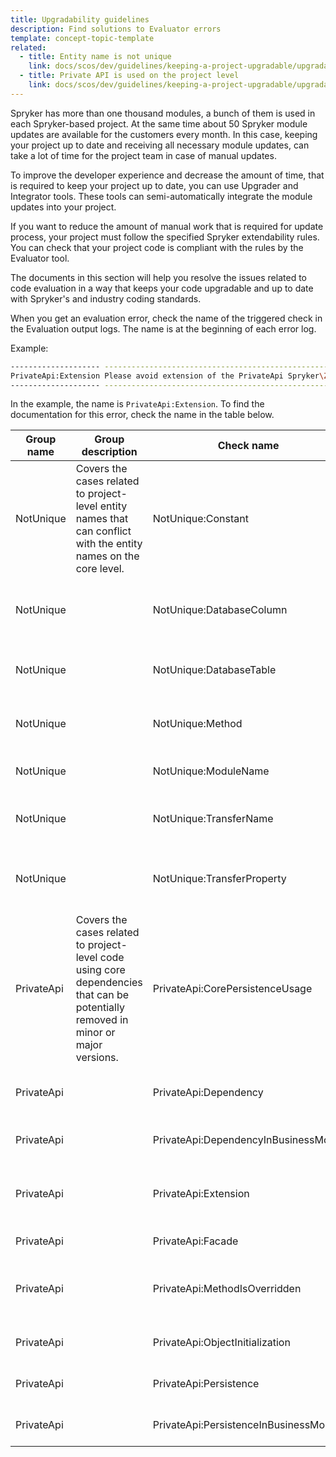 ```yaml
---
title: Upgradability guidelines
description: Find solutions to Evaluator errors
template: concept-topic-template
related:
  - title: Entity name is not unique
    link: docs/scos/dev/guidelines/keeping-a-project-upgradable/upgradability-guidelines/entity-name-is-not-unique.html
  - title: Private API is used on the project level
    link: docs/scos/dev/guidelines/keeping-a-project-upgradable/upgradability-guidelines/private-api-is-used-on-the-project-level.html
---
```


Spryker has more than one thousand modules, a bunch of them is used in each Spryker-based project. At the same time about 50 Spryker module updates are available for the customers every month. In this case, keeping your project up to date and receiving all necessary module updates, can take a lot of time for the project team in case of manual updates.

To improve the developer experience and decrease the amount of time, that is required to keep your project up to date, you can use Upgrader and Integrator tools. These tools can semi-automatically integrate the module updates into your project.

If you want to reduce the amount of manual work that is required for update process, your project must follow the specified Spryker extendability rules. You can check that your project code is compliant with the rules by the Evaluator tool.

The documents in this section will help you resolve the issues related to code evaluation in a way that keeps your code upgradable and up to date with Spryker's and industry coding standards.

When you get an evaluation error, check the name of the triggered check in the Evaluation output logs. The name is at the beginning of each error log.

Example:
```bash
-------------------- ----------------------------------------------------------------------------------------------------
PrivateApi:Extension Please avoid extension of the PrivateApi Spryker\Zed\CustomerAccessGui\Communication\Form\CustomerAccessForm in Pyz\Zed\CustomerAccessGui\Communication\Form\CustomerAccessForm
-------------------- ----------------------------------------------------------------------------------------------------
```

In the example, the name is `PrivateApi:Extension`. To find the documentation for this error, check the name in the table below.

<div class="width-100">


| Group name | Group description                                                                                                                   | Check name                            | Error message template                                                                                                                                             | Documentation                                                                                                                                                                                               |
|------------|-------------------------------------------------------------------------------------------------------------------------------------|---------------------------------------|--------------------------------------------------------------------------------------------------------------------------------------------------------------------|-------------------------------------------------------------------------------------------------------------------------------------------------------------------------------------------------------------|
| NotUnique  | Covers the cases related to project-level entity names that can conflict with the entity names on the core level.                   | NotUnique:Constant                    | **{class_name}::{constant_name}** name has to have project namespace, like **PYZ_{constant_name}**.                                                                | [Constant name is not unique](/docs/scos/dev/guidelines/keeping-a-project-upgradable/upgradability-guidelines/entity-name-is-not-unique.html#constant-name-is-not-unique)                                   |
| NotUnique  |                                                                                                                                     | NotUnique:DatabaseColumn              | Database column **{table_column_name}** has to have project prefix Pyz in **{absolute_schema_path}**, like **pyz_{table_column_name}**                             | [Name of database table column is not unique](/docs/scos/dev/guidelines/keeping-a-project-upgradable/upgradability-guidelines/entity-name-is-not-unique.html#name-of-database-table-column-is-not-unique)   |
| NotUnique  |                                                                                                                                     | NotUnique:DatabaseTable               | Database table **{table_name}** has to have project prefix Pyz in **{absolute_schema_path}**, like **pyz_{table_name}**                                            | [Database table name is not unique](/docs/scos/dev/guidelines/keeping-a-project-upgradable/upgradability-guidelines/entity-name-is-not-unique.html#database-table-name-is-not-unique)                       |
| NotUnique  |                                                                                                                                     | NotUnique:Method                      | Method name **{class}::{method_name}** should contains project prefix, like **{method_name_with_prefix}**                                                          | [Method name is not unique](/docs/scos/dev/guidelines/keeping-a-project-upgradable/upgradability-guidelines/entity-name-is-not-unique.html#method-name-is-not-unique)                                       |
| NotUnique  |                                                                                                                                     | NotUnique:ModuleName                  | Module **{module_name}** has to have project prefix, like **Pyz{module_name}**.                                                                                    | [Module name is not unique](/docs/scos/dev/guidelines/keeping-a-project-upgradable/upgradability-guidelines/entity-name-is-not-unique.html#module-name-is-not-unique)                                       |
| NotUnique  |                                                                                                                                     | NotUnique:TransferName                | Transfer object name `{transfer_name}` has to have project prefix Pyz in **{absolute_transfer_path}**, like **Pyz{transfer_name}**                                 | [Transfer name is not unique](/docs/scos/dev/guidelines/keeping-a-project-upgradable/upgradability-guidelines/entity-name-is-not-unique.html#transfer-name-is-not-unique)                                   |
| NotUnique  |                                                                                                                                     | NotUnique:TransferProperty            | Transfer property `{transfer_property_name}` for `{transfer}` has to have project prefix Pyz in **{absolute_transfer_path}**, like **pyz{transfer_property_name}** | [Transfer property name is not unique](/docs/scos/dev/guidelines/keeping-a-project-upgradable/upgradability-guidelines/entity-name-is-not-unique.html#transfer-property-name-is-not-unique)                 |
| PrivateApi | Covers the cases related to project-level code using core dependencies that can be potentially removed in minor or major versions.  | PrivateApi:CorePersistenceUsage       | Please avoid usage of PrivateApi method **{class_namespace}::{method_name}()**                                                                                     | [Private API is extended](/docs/scos/dev/guidelines/keeping-a-project-upgradable/upgradability-guidelines/private-api-is-used-on-the-project-level.html#privateapi-corepersistenceusage)                    |
| PrivateApi |                                                                                                                                     | PrivateApi:Dependency                 | Please avoid usage of **{dependency_provider_class_name}::{dependency_name_constant}** in **{class_name}**                                                         | [Private API is extended](/docs/scos/dev/guidelines/keeping-a-project-upgradable/upgradability-guidelines/private-api-is-used-on-the-project-level.html#privateapi-dependency)                              |
| PrivateApi |                                                                                                                                     | PrivateApi:DependencyInBusinessModel  | Please avoid usage of **{class_namespace}** in **{class_namespace}**                                                                                               | [Private API is extended](/docs/scos/dev/guidelines/keeping-a-project-upgradable/upgradability-guidelines/private-api-is-used-on-the-project-level.html#privateapi-dependencyinbusinessmodel)               |
| PrivateApi |                                                                                                                                     | PrivateApi:Extension                  | Please avoid extension of the PrivateApi **{class_name}** in **{class_name}**                                                                                      | [Private API method is overridden on the project level](/docs/scos/dev/guidelines/keeping-a-project-upgradable/upgradability-guidelines/private-api-is-used-on-the-project-level.html#privateapi-extension) |
| PrivateApi |                                                                                                                                     | PrivateApi:Facade                     | Please avoid usage of **{method_name}**(...) in **{class_name}**                                                                                                   | [Private API is extended](/docs/scos/dev/guidelines/keeping-a-project-upgradable/upgradability-guidelines/private-api-is-used-on-the-project-level.html#privateapi-facade)                                  |
| PrivateApi |                                                                                                                                     | PrivateApi:MethodIsOverridden         | Please avoid usage of core method **{class_namespace}::{method_name}** in the class **{class_namespace}**                                                          | [Private API method is overridden on the project level](/docs/scos/dev/guidelines/keeping-a-project-upgradable/upgradability-guidelines/private-api-is-used-on-the-project-level.html)                      |
| PrivateApi |                                                                                                                                     | PrivateApi:ObjectInitialization       | Please avoid usage of **{class_namespace}** in **{class_namespace}**                                                                                               | [Private API is extended](/docs/scos/dev/guidelines/keeping-a-project-upgradable/upgradability-guidelines/private-api-is-used-on-the-project-level.html#privateapi-objectinitialization)                    |
| PrivateApi |                                                                                                                                     | PrivateApi:Persistence                | Please avoid usage of $this->**{method_name}**(...) in **{class_name}**                                                                                            | [Private API is used on the project level](/docs/scos/dev/guidelines/keeping-a-project-upgradable/upgradability-guidelines/private-api-is-used-on-the-project-level.html#privateapi-persistence)            |
| PrivateApi |                                                                                                                                     | PrivateApi:PersistenceInBusinessModel | Please avoid usage of PrivateApi **{object_name}**->**{method_name}(...)** in **{class_name}**                                                                     | [Private API is extended](/docs/scos/dev/guidelines/keeping-a-project-upgradable/upgradability-guidelines/private-api-is-used-on-the-project-level.html#privateapi-persistenceinbusinessmodel)              |

</div>
